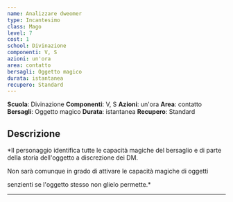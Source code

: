 ```yaml
---
name: Analizzare dweomer
type: Incantesimo
class: Mago
level: 7
cost: 1
school: Divinazione
componenti: V, S
azioni: un'ora
area: contatto
bersagli: Oggetto magico
durata: istantanea
recupero: Standard
---
```

**Scuola**: Divinazione
**Componenti**: V, S
**Azioni**: un'ora
**Area**: contatto
**Bersagli**: Oggetto magico
**Durata**: istantanea
**Recupero**: Standard

**Descrizione**
-

*Il personaggio identifica tutte le capacità magiche del bersaglio e di parte della storia dell'oggetto a discrezione dei DM.

Non sarà comunque in grado di attivare le capacità magiche di oggetti

senzienti se l'oggetto stesso non glielo permette.*

---